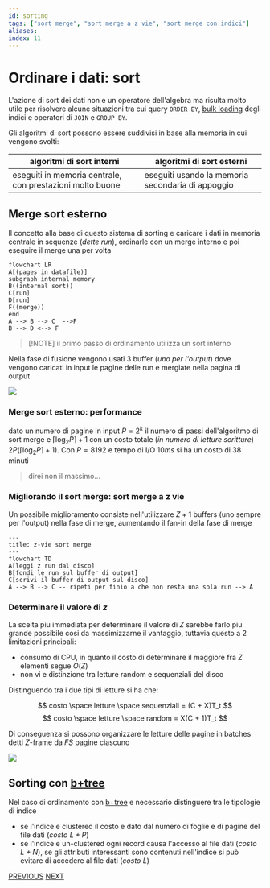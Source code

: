 ```yaml
---
id: sorting
tags: ["sort merge", "sort merge a z vie", "sort merge con indici"]
aliases: 
index: 11
---
```


# Ordinare i dati: sort

L'azione di sort dei dati non e un operatore dell'algebra ma risulta molto utile per risolvere alcune situazioni tra cui query `ORDER BY`, [bulk loading](b+tree.md#bulk%20loading) degli indici e operatori di `JOIN` e `GROUP BY`.

Gli algoritmi di sort possono essere suddivisi in base alla memoria in cui vengono svolti:


| algoritmi di sort interni                                 | algoritmi di sort esterni                         |
| --------------------------------------------------------- | ------------------------------------------------- |
| eseguiti in memoria centrale, con prestazioni molto buone | eseguiti usando la memoria secondaria di appoggio |

## Merge sort esterno

Il concetto alla base di questo sistema di sorting e caricare i dati in memoria centrale in sequenze (*dette run*), ordinarle con un merge interno e poi eseguire il merge una per volta

```mermaid
flowchart LR
A[(pages in datafile)]
subgraph internal memory
B((internal sort))
C[run]
D[run]
F((merge))
end
A --> B --> C  -->F  
B --> D <--> F
```

>[!NOTE] il primo passo di ordinamento utilizza un sort interno

Nella fase di fusione vengono usati 3 buffer (*uno per l'output*) dove vengono caricati in input le pagine delle run e mergiate nella pagina di output

![](tecnologie_basi_dati/Pasted%20image%2020250209155934.png)
### Merge sort esterno: performance

dato un numero di pagine in input $P=2^k$ il numero di passi dell'algoritmo di sort merge e $\lceil \log_{2}{P}\rceil +1$ con un costo totale (*in numero di letture scritture*) $2P(\lceil \log_2P\rceil +1)$.
Con $P = 8192$ e tempo di I/O $10ms$ si ha un costo di $38$ minuti
> direi non il massimo...

### Migliorando il sort merge: sort merge a z vie

Un possibile miglioramento consiste nell'utilizzare $Z+1$ buffers (uno sempre per l'output) nella fase di merge, aumentando il fan-in della fase di merge

```mermaid
---
title: z-vie sort merge
---
flowchart TD
A[leggi z run dal disco]
B[fondi le run sul buffer di output]
C[scrivi il buffer di output sul disco]
A --> B --> C -- ripeti per finio a che non resta una sola run --> A 
```

### Determinare il valore di $z$

La scelta piu immediata per determinare il valore di $Z$ sarebbe farlo piu grande possibile cosi da massimizzarne il vantaggio, tuttavia questo a 2 limitazioni principali:

- consumo di CPU, in quanto il costo di determinare il maggiore fra $Z$ elementi segue $O(Z)$
- non vi e distinzione tra letture random e sequenziali del disco

Distinguendo tra i due tipi di letture si ha che:

$$
costo \space letture \space sequenziali = (C + X)T_t 
$$
$$
costo \space letture \space random = X(C + 1)T_t 
$$

Di conseguenza si possono organizzare le letture delle pagine in batches detti $Z$-frame da $FS$ pagine ciascuno

![](tecnologie_basi_dati/Pasted%20image%2020250209163032.png)

## Sorting con [b+tree](tecnologie_basi_dati/b+tree.md)

Nel caso di ordinamento con [b+tree](tecnologie_basi_dati/b+tree.md) e necessario distinguere tra le tipologie di indice

- se l'indice e clustered il costo e dato dal numero di foglie e di pagine del file dati (*costo $L+P$*)
- se l'indice e un-clustered ogni record causa l'accesso al file dati (*costo $L+N$*), se gli attributi interessanti sono contenuti nell'indice si può evitare di accedere al file dati (*costo $L$*)

[PREVIOUS](tecnologie_basi_dati/operatori_relazionali.md) [NEXT](tecnologie_basi_dati/selezione.md)
